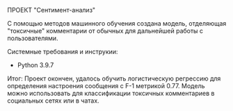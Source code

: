 ПРОЕКТ "Сентимент-анализ"

С помощью методов машинного обучения создана модель, отделяющая "токсичные" комментарии от обычных для дальнейшей работы с пользователями.

Системные требования и инструкии:
- Python 3.9.7

Итог: Проект окончен, удалось обучить логистическую регрессию для определения настроения сообщения с F-1 метрикой 0.77. Модель можно использовать для классификации токсичных комментариев в социальных сетях или в чатах.
